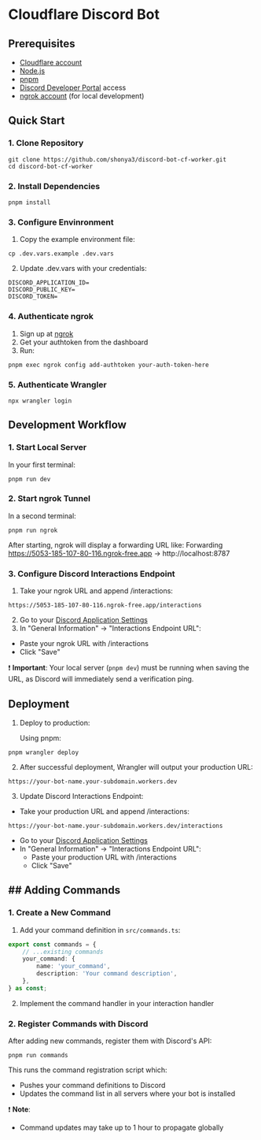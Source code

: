 # Cloudflare Discord Bot

## Prerequisites

- [Cloudflare account](https://dash.cloudflare.com/sign-up)
- [Node.js](https://nodejs.org/)
- [pnpm](https://pnpm.io/installation)
- [Discord Developer Portal](https://discord.com/developers/applications) access
- [ngrok account](https://dashboard.ngrok.com/signup) (for local development)

## Quick Start

### 1. Clone Repository

```
git clone https://github.com/shonya3/discord-bot-cf-worker.git
cd discord-bot-cf-worker
```

### 2. Install Dependencies

```
pnpm install
```

### 3. Configure Envinronment

1. Copy the example environment file:

```
cp .dev.vars.example .dev.vars
```

2. Update .dev.vars with your credentials:

```
DISCORD_APPLICATION_ID=
DISCORD_PUBLIC_KEY=
DISCORD_TOKEN=
```

### 4. Authenticate ngrok

1. Sign up at [ngrok](https://dashboard.ngrok.com/signup)
2. Get your authtoken from the dashboard
3. Run:

```
pnpm exec ngrok config add-authtoken your-auth-token-here
```

### 5. Authenticate Wrangler

```
npx wrangler login
```

## Development Workflow

### 1. Start Local Server

In your first terminal:

```
pnpm run dev
```

### 2. Start ngrok Tunnel

In a second terminal:

```
pnpm run ngrok
```

After starting, ngrok will display a forwarding URL like:
Forwarding https://5053-185-107-80-116.ngrok-free.app -> http://localhost:8787

### 3. Configure Discord Interactions Endpoint

1. Take your ngrok URL and append /interactions:

```
https://5053-185-107-80-116.ngrok-free.app/interactions
```

2. Go to your [Discord Application Settings](https://discord.com/developers/applications)
3. In "General Information" → "Interactions Endpoint URL":

- Paste your ngrok URL with /interactions
- Click "Save"

❗ **Important**: Your local server (`pnpm dev`) must be running when saving the URL, as Discord will immediately send a verification ping.

## Deployment

1. Deploy to production:

   Using pnpm:

```
pnpm wrangler deploy
```

2. After successful deployment, Wrangler will output your production URL:

```
https://your-bot-name.your-subdomain.workers.dev
```

3. Update Discord Interactions Endpoint:

- Take your production URL and append /interactions:

```
https://your-bot-name.your-subdomain.workers.dev/interactions
```

- Go to your [Discord Application Settings](https://discord.com/developers/applications)
- In "General Information" → "Interactions Endpoint URL":
  - Paste your production URL with /interactions
  - Click "Save"

## ## Adding Commands

### 1. Create a New Command

1. Add your command definition in `src/commands.ts`:

```ts
export const commands = {
	// ...existing commands
	your_command: {
		name: 'your_command',
		description: 'Your command description',
	},
} as const;
```

2. Implement the command handler in your interaction handler

### 2. Register Commands with Discord

After adding new commands, register them with Discord's API:

```
pnpm run commands
```

This runs the command registration script which:

- Pushes your command definitions to Discord
- Updates the command list in all servers where your bot is installed

❗ **Note**:

- Command updates may take up to 1 hour to propagate globally

